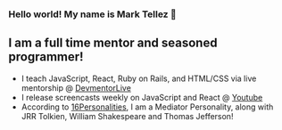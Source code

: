 ### Hello world! My name is Mark Tellez 👋

## I am a full time mentor and seasoned programmer!

- I teach JavaScript, React, Ruby on Rails, and HTML/CSS via live mentorship @ [DevmentorLive]
- I release screencasts weekly on JavaScript and React @ [Youtube]
- According to [16Personalities], I am a Mediator Personality, along with JRR Tolkien, William Shakespeare and Thomas Jefferson!

[devmentorlive]: https://devmentor.live/?utm_source=github&utm_medium=readme&utm_campaign=about%20me
[youtube]: https://youtube.com/c/devmentorlive?utm_source=github&utm_medium=readme&utm_campaign=about%20me
[16personalities]: https://www.16personalities.com/profiles/3cb740f62f842
